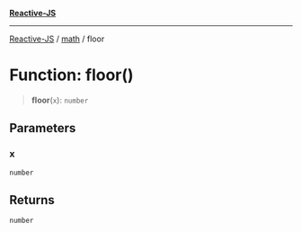 [**Reactive-JS**](../../README.md)

***

[Reactive-JS](../../README.md) / [math](../README.md) / floor

# Function: floor()

> **floor**(`x`): `number`

## Parameters

### x

`number`

## Returns

`number`

